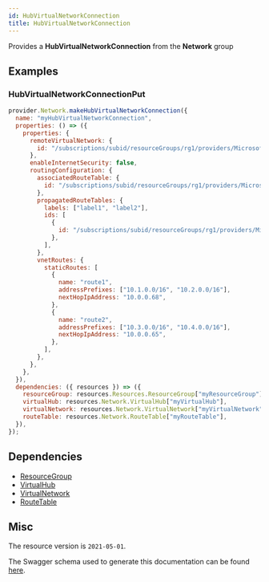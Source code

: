 ```yaml
---
id: HubVirtualNetworkConnection
title: HubVirtualNetworkConnection
---
```

Provides a **HubVirtualNetworkConnection** from the **Network** group
## Examples
### HubVirtualNetworkConnectionPut
```js
provider.Network.makeHubVirtualNetworkConnection({
  name: "myHubVirtualNetworkConnection",
  properties: () => ({
    properties: {
      remoteVirtualNetwork: {
        id: "/subscriptions/subid/resourceGroups/rg1/providers/Microsoft.Network/virtualNetworks/SpokeVnet1",
      },
      enableInternetSecurity: false,
      routingConfiguration: {
        associatedRouteTable: {
          id: "/subscriptions/subid/resourceGroups/rg1/providers/Microsoft.Network/virtualHubs/virtualHub1/hubRouteTables/hubRouteTable1",
        },
        propagatedRouteTables: {
          labels: ["label1", "label2"],
          ids: [
            {
              id: "/subscriptions/subid/resourceGroups/rg1/providers/Microsoft.Network/virtualHubs/virtualHub1/hubRouteTables/hubRouteTable1",
            },
          ],
        },
        vnetRoutes: {
          staticRoutes: [
            {
              name: "route1",
              addressPrefixes: ["10.1.0.0/16", "10.2.0.0/16"],
              nextHopIpAddress: "10.0.0.68",
            },
            {
              name: "route2",
              addressPrefixes: ["10.3.0.0/16", "10.4.0.0/16"],
              nextHopIpAddress: "10.0.0.65",
            },
          ],
        },
      },
    },
  }),
  dependencies: ({ resources }) => ({
    resourceGroup: resources.Resources.ResourceGroup["myResourceGroup"],
    virtualHub: resources.Network.VirtualHub["myVirtualHub"],
    virtualNetwork: resources.Network.VirtualNetwork["myVirtualNetwork"],
    routeTable: resources.Network.RouteTable["myRouteTable"],
  }),
});

```
## Dependencies
- [ResourceGroup](../Resources/ResourceGroup.md)
- [VirtualHub](../Network/VirtualHub.md)
- [VirtualNetwork](../Network/VirtualNetwork.md)
- [RouteTable](../Network/RouteTable.md)
## Misc
The resource version is `2021-05-01`.

The Swagger schema used to generate this documentation can be found [here](https://github.com/Azure/azure-rest-api-specs/tree/main/specification/network/resource-manager/Microsoft.Network/stable/2021-05-01/virtualWan.json).
